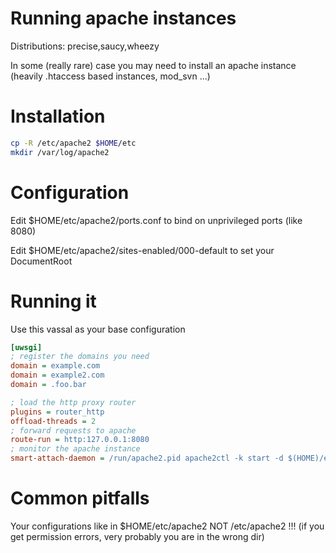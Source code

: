 Running apache instances
========================

Distributions: precise,saucy,wheezy

In some (really rare) case you may need to install an apache instance (heavily .htaccess based instances, mod_svn ...)

Installation
============

```sh
cp -R /etc/apache2 $HOME/etc
mkdir /var/log/apache2
```

Configuration
=============

Edit $HOME/etc/apache2/ports.conf to bind on unprivileged ports (like 8080)

Edit $HOME/etc/apache2/sites-enabled/000-default to set your DocumentRoot

Running it
==========

Use this vassal as your base configuration

```ini
[uwsgi]
; register the domains you need
domain = example.com
domain = example2.com
domain = .foo.bar

; load the http proxy router
plugins = router_http
offload-threads = 2
; forward requests to apache
route-run = http:127.0.0.1:8080
; monitor the apache instance
smart-attach-daemon = /run/apache2.pid apache2ctl -k start -d $(HOME)/etc/apache2
```


Common pitfalls
===============

Your configurations like in $HOME/etc/apache2 NOT /etc/apache2 !!! (if you get permission errors, very probably you are in the wrong dir)


